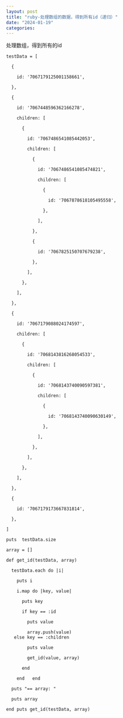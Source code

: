 ```yaml
---
layout: post
title: "ruby-处理数组的数据，得到所有id（递归）"
date: "2024-01-19"
categories: 
---
```

<p>处理数组，得到所有的id</p>

<pre>
<code>testData = [

&nbsp; {

&nbsp;&nbsp;&nbsp; id: &#39;7067179125001158661&#39;,

&nbsp; },

&nbsp; {

&nbsp;&nbsp;&nbsp; id: &#39;7067448596362166278&#39;,

&nbsp;&nbsp;&nbsp; children: [

&nbsp;&nbsp;&nbsp;&nbsp;&nbsp; {

&nbsp;&nbsp;&nbsp;&nbsp;&nbsp;&nbsp;&nbsp; id: &#39;7067486541085442053&#39;,

&nbsp;&nbsp;&nbsp;&nbsp;&nbsp;&nbsp;&nbsp; children: [

&nbsp;&nbsp;&nbsp;&nbsp;&nbsp;&nbsp;&nbsp;&nbsp;&nbsp; {

&nbsp;&nbsp;&nbsp;&nbsp;&nbsp;&nbsp;&nbsp;&nbsp;&nbsp;&nbsp;&nbsp; id: &#39;7067486541085474821&#39;,

&nbsp;&nbsp;&nbsp;&nbsp;&nbsp;&nbsp;&nbsp;&nbsp;&nbsp;&nbsp;&nbsp; children: [

&nbsp;&nbsp;&nbsp;&nbsp;&nbsp;&nbsp;&nbsp;&nbsp;&nbsp;&nbsp;&nbsp;&nbsp;&nbsp; {

&nbsp;&nbsp;&nbsp;&nbsp;&nbsp;&nbsp;&nbsp;&nbsp;&nbsp;&nbsp;&nbsp;&nbsp;&nbsp;&nbsp;&nbsp; id: &#39;7067878618105495558&#39;,

&nbsp;&nbsp;&nbsp;&nbsp;&nbsp;&nbsp;&nbsp;&nbsp;&nbsp;&nbsp;&nbsp;&nbsp;&nbsp; },

&nbsp;&nbsp;&nbsp;&nbsp;&nbsp;&nbsp;&nbsp;&nbsp;&nbsp;&nbsp;&nbsp; ],

&nbsp;&nbsp;&nbsp;&nbsp;&nbsp;&nbsp;&nbsp;&nbsp;&nbsp; },

&nbsp;&nbsp;&nbsp;&nbsp;&nbsp;&nbsp;&nbsp;&nbsp;&nbsp; {

&nbsp;&nbsp;&nbsp;&nbsp;&nbsp;&nbsp;&nbsp;&nbsp;&nbsp;&nbsp;&nbsp; id: &#39;7067825150707679238&#39;,

&nbsp;&nbsp;&nbsp;&nbsp;&nbsp;&nbsp;&nbsp;&nbsp;&nbsp; },

&nbsp;&nbsp;&nbsp;&nbsp;&nbsp;&nbsp;&nbsp; ],

&nbsp;&nbsp;&nbsp;&nbsp;&nbsp; },

&nbsp;&nbsp;&nbsp; ],

&nbsp; },

&nbsp; {

&nbsp;&nbsp;&nbsp; id: &#39;7067179088024174597&#39;,

&nbsp;&nbsp;&nbsp; children: [

&nbsp;&nbsp;&nbsp;&nbsp;&nbsp; {

&nbsp;&nbsp;&nbsp;&nbsp;&nbsp;&nbsp;&nbsp; id: &#39;7068143816268054533&#39;,

&nbsp;&nbsp;&nbsp;&nbsp;&nbsp;&nbsp;&nbsp; children: [

&nbsp;&nbsp;&nbsp;&nbsp;&nbsp;&nbsp;&nbsp;&nbsp;&nbsp; {

&nbsp;&nbsp;&nbsp;&nbsp;&nbsp;&nbsp;&nbsp;&nbsp;&nbsp;&nbsp;&nbsp; id: &#39;7068143740090597381&#39;,

&nbsp;&nbsp;&nbsp;&nbsp;&nbsp;&nbsp;&nbsp;&nbsp;&nbsp;&nbsp;&nbsp; children: [

&nbsp;&nbsp;&nbsp;&nbsp;&nbsp;&nbsp;&nbsp;&nbsp;&nbsp;&nbsp;&nbsp;&nbsp;&nbsp; {

&nbsp;&nbsp;&nbsp;&nbsp;&nbsp;&nbsp;&nbsp;&nbsp;&nbsp;&nbsp;&nbsp;&nbsp;&nbsp;&nbsp;&nbsp; id: &#39;7068143740090630149&#39;,

&nbsp;&nbsp;&nbsp;&nbsp;&nbsp;&nbsp;&nbsp;&nbsp;&nbsp;&nbsp;&nbsp;&nbsp;&nbsp; },

&nbsp;&nbsp;&nbsp;&nbsp;&nbsp;&nbsp;&nbsp;&nbsp;&nbsp;&nbsp;&nbsp; ],

&nbsp;&nbsp;&nbsp;&nbsp;&nbsp;&nbsp;&nbsp;&nbsp;&nbsp; },

&nbsp;&nbsp;&nbsp;&nbsp;&nbsp;&nbsp;&nbsp; ],

&nbsp;&nbsp;&nbsp;&nbsp;&nbsp; },

&nbsp;&nbsp;&nbsp; ],

&nbsp; },

&nbsp; {

&nbsp;&nbsp;&nbsp; id: &#39;7067179173667831814&#39;,

&nbsp; },

]

puts&nbsp; testData.size

array = []

def get_id(testData, array)

&nbsp; testData.each do |i|

&nbsp;&nbsp;&nbsp; puts i

&nbsp;&nbsp;&nbsp; i.map do |key, value|

&nbsp;&nbsp;&nbsp;&nbsp;&nbsp; puts key

&nbsp;&nbsp;&nbsp;&nbsp;&nbsp; if key == :id

&nbsp;&nbsp;&nbsp;&nbsp;&nbsp;&nbsp;&nbsp; puts value

&nbsp;&nbsp;&nbsp;&nbsp;&nbsp;&nbsp;&nbsp; array.push(value)
&nbsp;&nbsp; else key == :children

&nbsp;&nbsp;&nbsp;&nbsp;&nbsp;&nbsp;&nbsp; puts value

&nbsp;&nbsp;&nbsp;&nbsp;&nbsp;&nbsp;&nbsp; get_id(value, array)

&nbsp;&nbsp;&nbsp;&nbsp;&nbsp; end

&nbsp;&nbsp;&nbsp; end &nbsp; end

&nbsp; puts &quot;== array: &quot;

&nbsp; puts array

end puts get_id(testData, array)</code></pre>

